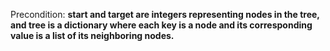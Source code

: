 Precondition: **start and target are integers representing nodes in the tree, and tree is a dictionary where each key is a node and its corresponding value is a list of its neighboring nodes.**